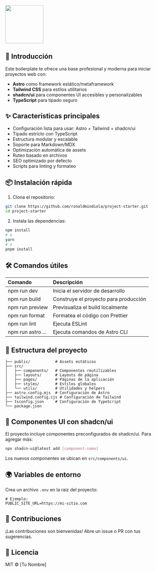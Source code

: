 <img src="https://r2cdn.perplexity.ai/pplx-full-logo-primary-dark%402x.png" class="logo" width="120"/>

## 🚀 Introducción

Este boilerplate te ofrece una base profesional y moderna para iniciar proyectos web con:

- **Astro** como framework estático/metaframework
- **Tailwind CSS** para estilos utilitarios
- **shadcn/ui** para componentes UI accesibles y personalizables
- **TypeScript** para tipado seguro

## ✨ Características principales

- Configuración lista para usar: Astro + Tailwind + shadcn/ui
- Tipado estricto con TypeScript
- Estructura modular y escalable
- Soporte para Markdown/MDX
- Optimización automática de assets
- Ruteo basado en archivos
- SEO optimizado por defecto
- Scripts para linting y formateo

## 📦 Instalación rápida

1. Clona el repositorio:

```bash
git clone https://github.com/ronaldmindiola/project-starter.git
cd project-starter
```

2. Instala las dependencias:

```bash
npm install
# o
yarn
# o
pnpm install
```

## 🛠️ Comandos útiles

| Comando           | Descripción                           |
| :---------------- | :------------------------------------ |
| npm run dev       | Inicia el servidor de desarrollo      |
| npm run build     | Construye el proyecto para producción |
| npm run preview   | Previsualiza el build localmente      |
| npm run format    | Formatea el código con Prettier       |
| npm run lint      | Ejecuta ESLint                        |
| npm run astro ... | Ejecuta comandos de Astro CLI         |

## 🎨 Estructura del proyecto

```
├── public/           # Assets estáticos
├── src/
│   ├── components/   # Componentes reutilizables
│   ├── layouts/      # Layouts de página
│   ├── pages/        # Páginas de la aplicación
│   ├── styles/       # Estilos globales
│   └── utils/        # Utilidades y helpers
├── astro.config.mjs  # Configuración de Astro
├── tailwind.config.cjs # Configuración de Tailwind
├── tsconfig.json     # Configuración de TypeScript
└── package.json
```

## 🧩 Componentes UI con shadcn/ui

El proyecto incluye componentes preconfigurados de shadcn/ui. Para agregar más:

```bash
npx shadcn-ui@latest add [component-name]
```

Los nuevos componentes se ubican en `src/components/ui`.

## 🌍 Variables de entorno

Crea un archivo `.env` en la raíz del proyecto:

```
# Ejemplo:
PUBLIC_SITE_URL=https://mi-sitio.com
```

## 🤝 Contribuciones

¡Las contribuciones son bienvenidas! Abre un issue o PR con tus sugerencias.

## 📄 Licencia

MIT © [Tu Nombre]
